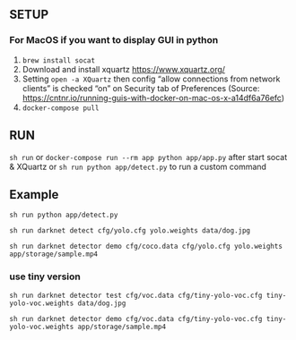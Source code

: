 ## SETUP

### For MacOS if you want to display GUI in python

1. `brew install socat`
2. Download and install xquartz https://www.xquartz.org/
3. Setting
`open -a XQuartz` then config “allow connections from network clients” is checked “on” on Security tab of Preferences
(Source: https://cntnr.io/running-guis-with-docker-on-mac-os-x-a14df6a76efc)
4. `docker-compose pull`

## RUN

`sh run`
or
`docker-compose run --rm app python app/app.py` after start socat & XQuartz
or
`sh run python app/detect.py` to run a custom command

## Example

```
sh run python app/detect.py
```
```
sh run darknet detect cfg/yolo.cfg yolo.weights data/dog.jpg
```
```
sh run darknet detector demo cfg/coco.data cfg/yolo.cfg yolo.weights app/storage/sample.mp4
```

### use tiny version
```
sh run darknet detector test cfg/voc.data cfg/tiny-yolo-voc.cfg tiny-yolo-voc.weights data/dog.jpg
```
```
sh run darknet detector demo cfg/voc.data cfg/tiny-yolo-voc.cfg tiny-yolo-voc.weights app/storage/sample.mp4
```
